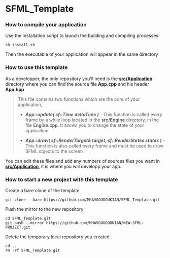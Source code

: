 # SFML_Template

### How to compile your application

Use the installation script to launch the building and compiling processes

```shell
sh install.sh
```

Then the executable of your application will appear in the same directory

### How to use this template

As a developper, the only repository you'll need is the **<u>src/Application</u>** directory where you can find the source file **App.cpp** and his header **App.hpp**

> This file contains two functions which are the core of your application,
> 
> - ***App::update( sf::Time deltaTime )*** - This function is called every frame by a while loop located in the **<u>src/Engine</u>** directory, in the file **Engine.cpp**. It allows you to change the state of your application
> 
> - ***App::draw( sf::RenderTarget& target, sf::RenderStates states )*** - This function is also called every frame and must be used to draw SFML objects to the screen

You can edit these files and add any numbers of sources files you want in <u>**src/Application**</u>, it is where you will developp your app. 

### How to start a new project with this template

Create a bare clone of the template

```shell
git clone --bare https://github.com/MHAVGOUDOUKIAN/SFML_Template.git
```

Push the mirror to the new repository

```shell
cd SFML_Template.git
git push --mirror https://github.com/MHAVGOUDOUKIAN/NEW-SFML-PROJECT.git
```

Delete the temporary local repository you created

```shell
cd ..
rm -rf SFML_Template.git
```
